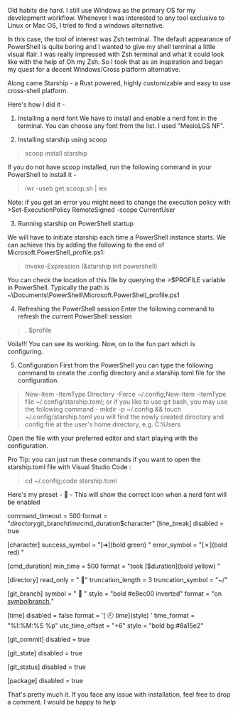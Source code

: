 Old habits die hard. I still use Windows as the primary OS for my development workflow. Whenever I was interested to any tool exclusive to Linux or Mac OS, I tried to find a windows alternative.

In this case, the tool of interest was Zsh terminal. The default appearance of PowerShell is quite boring and I wanted to give my shell terminal a little visual flair. I was really impressed with Zsh terminal and what it could look like with the help of Oh my Zsh. So I took that as an inspiration and began my quest for a decent Windows/Cross platform alternative.

Along came Starship - a Rust powered, highly customizable and easy to use cross-shell platform.

Here's how I did it -

1) Installing a nerd font
We have to install and enable a nerd font in the terminal. You can choose any font from the list. I used "MesloLGS NF".

2) Installing starship using scoop
>scoop install starship


If you do not have scoop installed, run the following command in your PowerShell to install it -
>iwr -useb get.scoop.sh | iex

Note: if you get an error you might need to change the execution policy with >Set-ExecutionPolicy RemoteSigned -scope CurrentUser

3) Running starship on PowerShell startup

We will have to initiate starship each time a PowerShell instance starts. We can achieve this by adding the following to the end of Microsoft.PowerShell_profile.ps1:

>Invoke-Expression (&starship init powershell)

You can check the location of this file by querying the >$PROFILE variable in PowerShell. Typically the path is ~\Documents\PowerShell\Microsoft.PowerShell_profile.ps1

4) Refreshing the PowerShell session
Enter the following command to refresh the current PowerShell session

>. $profile

Voila!!! You can see its working. Now, on to the fun part which is configuring.

5) Configuration
First from the PowerShell you can type the following command to create the .config directory and a starship.toml file for the configuration.

>New-Item -ItemType Directory -Force ~/.config;New-Item -ItemType file ~/.config/starship.toml;
or if you like to use git bash, you may use the following command -
>mkdir -p ~/.config && touch ~/.config/starship.toml
you will find the newly created directory and config file at the user's home directory, e.g. C:\Users<UserName>

Open the file with your preferred editor and start playing with the configuration.

Pro Tip: you can just run these commands if you want to open the starship.toml file with Visual Studio Code :
>cd  ~/.config;code starship.toml

Here's my preset -
 - This will show the correct icon when a nerd font will be enabled

command_timeout = 500
format = "$directory$git_branch$time$cmd_duration$character"
[line_break]
disabled = true

[character]
success_symbol = "[➜](bold green) "
error_symbol = "[✗](bold red) "

[cmd_duration]
min_time = 500
format = "took [$duration](bold yellow) "

[directory]
read_only = " "
truncation_length = 3
truncation_symbol = "~/"

[git_branch]
symbol = "  "
style = "bold #e8ec00 inverted"
format = "on [$symbol$branch ]($style) "

[time]
disabled = false
format = '[ 🕙 $time ]($style) '
time_format = "%I:%M:%S %p"
utc_time_offset = "+6"
style = "bold bg:#8a15e2"

[git_commit]
disabled = true

[git_state]
disabled = true

[git_status]
disabled = true

[package]
disabled = true

That's pretty much it. If you face any issue with installation, feel free to drop a comment. I would be happy to help

